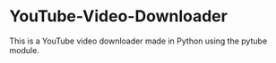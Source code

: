 # YouTube-Video-Downloader
This is a YouTube video downloader made in Python using the pytube module.
